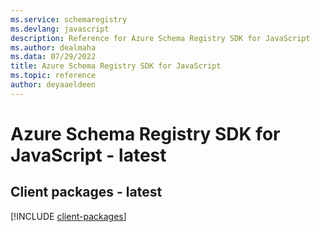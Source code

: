 ```yaml
---
ms.service: schemaregistry
ms.devlang: javascript
description: Reference for Azure Schema Registry SDK for JavaScript
ms.author: dealmaha
ms.data: 07/29/2022
title: Azure Schema Registry SDK for JavaScript
ms.topic: reference
author: deyaaeldeen
---
```

# Azure Schema Registry SDK for JavaScript - latest

## Client packages - latest
[!INCLUDE [client-packages](schema-registry-client-index.md)]